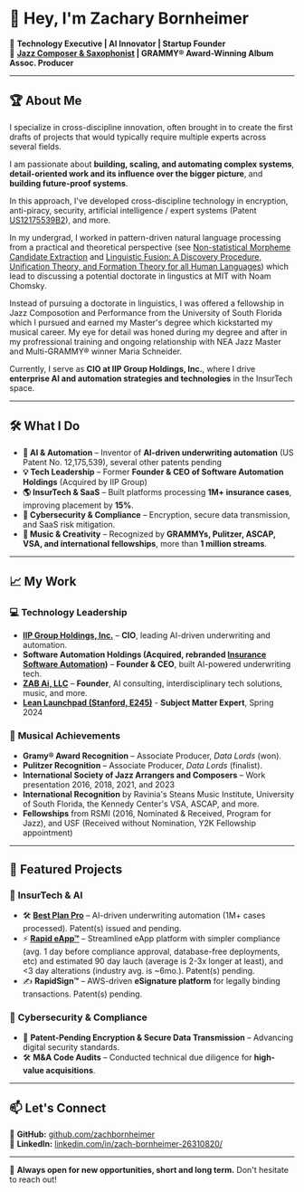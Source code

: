 # 👋 Hey, I'm Zachary Bornheimer

🚀 **Technology Executive | AI Innovator | Startup Founder**  
🎷 **[Jazz Composer & Saxophonist](https://zachjazz.com) | GRAMMY® Award-Winning Album Assoc. Producer**  

---

## 🏆 About Me

I specialize in cross-discipline innovation, often brought in to create the first drafts of projects that would typically require multiple experts across several fields. 

I am passionate about **building, scaling, and automating complex systems**, **detail-oriented work and its influence over the bigger picture**, and **building future-proof systems**.

In this approach, I've developed cross-discipline technology in encryption, anti-piracy, security, artificial intelligence / expert systems (Patent [US12175539B2](https://patents.google.com/patent/US20220261923A1/en)), and more.

In my undergrad, I worked in pattern-driven natural language processing from a practical and theoretical perspective (see [Non-statistical Morpheme Candidate Extraction](https://www.academia.edu/6293789/Non_statistical_Language_Blind_Morpheme_Candidate_Extraction_An_Unsupervised_Machine_Learning_Approach) and [Linguistic Fusion: A Discovery Procedure, Unification Theory, and Formation Theory for all Human Languages](https://www.academia.edu/6895038/Linguistic_Fusion_A_Discovery_Procedure_Unification_Theory_and_Formation_Theory_for_all_Human_Languages)) which lead to discussing a potential doctorate in lingustics at MIT with Noam Chomsky.

Instead of pursuing a doctorate in linguistics, I was offered a fellowship in Jazz Composotion and Performance from the University of South Florida which I pursued and earned my Master's degree which kickstarted my musical career.  My eye for detail was honed during my degree and after in my profressional training and ongoing relationship with NEA Jazz Master and Multi-GRAMMY® winner Maria Schneider.

Currently, I serve as **CIO at IIP Group Holdings, Inc.**, where I drive **enterprise AI and automation strategies and technologies** in the InsurTech space.

---

## 🛠️ What I Do

- **🚀 AI & Automation** – Inventor of **AI-driven underwriting automation** (US Patent No. 12,175,539), several other patents pending
- **💡 Tech Leadership** – Former **Founder & CEO of Software Automation Holdings** (Acquired by IIP Group)
- **🌎 InsurTech & SaaS** – Built platforms processing **1M+ insurance cases**, improving placement by **15%**.
- **🔐 Cybersecurity & Compliance** – Encryption, secure data transmission, and SaaS risk mitigation.
- **🎼 Music & Creativity** – Recognized by **GRAMMYs, Pulitzer, ASCAP, VSA, and international fellowships**, more than **1 million streams**.

---

## 📈 My Work

### 💻 **Technology Leadership**
- **[IIP Group Holdings, Inc.](https://www.iipgroup.com/)** – **CIO**, leading AI-driven underwriting and automation.
- **Software Automation Holdings (Acquired, rebranded [Insurance Software Automation](https://www.insurancesoftwareautomation.com))** – **Founder & CEO**, built AI-powered underwriting tech.
- **[ZAB Ai, LLC](https://www.allintersections.com/)** – **Founder**, AI consulting,  interdisciplinary tech solutions, music, and more.
- **[Lean Launchpad (Stanford, E245)](http://leanlaunchpad.stanford.edu)** - **Subject Matter Expert**, Spring 2024

### 🎵 **Musical Achievements**
- **Gramy® Award Recognition** – Associate Producer, *Data Lords* (won).
- **Pulitzer Recognition** – Associate Producer, *Data Lords* (finalist).
- **International Society of Jazz Arrangers and Composers** – Work presentation 2016, 2018, 2021, and 2023
- **International Recognition** by Ravinia's Steans Music Institute, University of South Florida, the Kennedy Center's VSA, ASCAP, and more.
- **Fellowships** from RSMI (2016, Nominated & Received, Program for Jazz), and USF (Received without Nomination, Y2K Fellowship appointment)

---

## 📌 Featured Projects

### 🏦 **InsurTech & AI**
- 🛠 [**Best Plan Pro**](https://bestplanpro.com) – AI-driven underwriting automation (1M+ cases processed). Patent(s) issued and pending.
- ⚡ [**Rapid eApp™**](https://rapideapp.ai) – Streamlined eApp platform with  simpler compliance (avg. 1 day before compliance approval, database-free deployments, etc) and estimated 90 day lauch (average is 2-3x longer at least), and <3 day alterations (industry avg. is ~6mo.). Patent(s) pending.
- ✍ **RapidSign™** – AWS-driven **eSignature platform** for legally binding transactions.  Patent(s) pending.

### 🔐 **Cybersecurity & Compliance**
- 🔏 **Patent-Pending Encryption & Secure Data Transmission** – Advancing digital security standards.
- 🛠 **M&A Code Audits** – Conducted technical due diligence for **high-value acquisitions**.

---

## 📫 Let's Connect

📌 **GitHub:** [github.com/zachbornheimer](https://github.com/zachbornheimer)  
📌 **LinkedIn:** [linkedin.com/in/zach-bornheimer-26310820/](https://www.linkedin.com/in/zach-bornheimer-26310820/)  

---

🚀 **Always open for new opportunities, short and long term.**  Don't hesitate to reach out!
